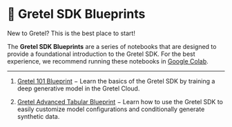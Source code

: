 # 📘 Gretel SDK Blueprints

New to Gretel? This is the best place to start!

 The **Gretel SDK Blueprints** are a series of notebooks that are designed to provide a foundational introduction to the Gretel SDK. For the best experience, we recommend running these notebooks in [Google Colab](https://colab.research.google.com/).

---

1. [Gretel 101 Blueprint](https://colab.research.google.com/github/gretelai/gretel-blueprints/blob/main/sdk_blueprints/Gretel_101_Blueprint.ipynb) $-$ Learn the basics of the Gretel SDK by training a deep generative model in the Gretel Cloud.  

2. [Gretel Advanced Tabular Blueprint](https://colab.research.google.com/github/gretelai/gretel-blueprints/blob/main/sdk_blueprints/Gretel_Advanced_Tabular_Blueprint.ipynb) $-$  Learn how to use the Gretel SDK to easily customize model configurations and conditionally generate synthetic data.
